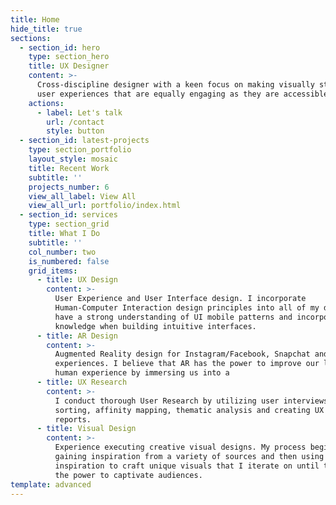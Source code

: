 ```yaml
---
title: Home
hide_title: true
sections:
  - section_id: hero
    type: section_hero
    title: UX Designer
    content: >-
      Cross-discipline designer with a keen focus on making visually striking
      user experiences that are equally engaging as they are accessible.
    actions:
      - label: Let's talk
        url: /contact
        style: button
  - section_id: latest-projects
    type: section_portfolio
    layout_style: mosaic
    title: Recent Work
    subtitle: ''
    projects_number: 6
    view_all_label: View All
    view_all_url: portfolio/index.html
  - section_id: services
    type: section_grid
    title: What I Do
    subtitle: ''
    col_number: two
    is_numbered: false
    grid_items:
      - title: UX Design
        content: >-
          User Experience and User Interface design. I incorporate
          Human-Computer Interaction design principles into all of my designs. I
          have a strong understanding of UI mobile patterns and incorporate my
          knowledge when building intuitive interfaces.
      - title: AR Design
        content: >-
          Augmented Reality design for Instagram/Facebook, Snapchat and Web
          experiences. I believe that AR has the power to improve our lived-in
          human experience by immersing us into a 
      - title: UX Research
        content: >-
          I conduct thorough User Research by utilizing user interviews, card
          sorting, affinity mapping, thematic analysis and creating UX research
          reports.
      - title: Visual Design
        content: >-
          Experience executing creative visual designs. My process begins by
          gaining inspiration from a variety of sources and then using that
          inspiration to craft unique visuals that I iterate on until they have
          the power to captivate audiences.
template: advanced
---
```

